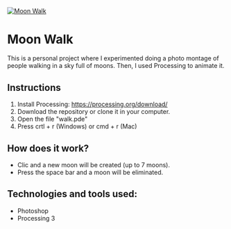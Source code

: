 ## 
<!-- [![alt text](https://github.com/nesard/walk/blob/master/data/walk.jpg)](https://www.openprocessing.org/sketch/566035/){:target="_blank"} -->

<a href="https://www.openprocessing.org/sketch/566035/">
	<img src="https://github.com/nesard/walk/blob/master/data/walk.jpg" alt="Moon Walk"/>
</a>

# Moon Walk

This is a personal project where I experimented doing a photo montage of people walking in a sky full of moons. Then, I used Processing to animate it.

## Instructions
1. Install Processing: https://processing.org/download/
2. Download the repository or clone it in your computer.
3. Open the file "walk.pde"
4. Press crtl + r (Windows) or cmd + r (Mac)

## How does it work?
- Clic and a new moon will be created (up to 7 moons).
- Press the space bar and a moon will be eliminated.

## Technologies and tools used:
- Photoshop
- Processing 3